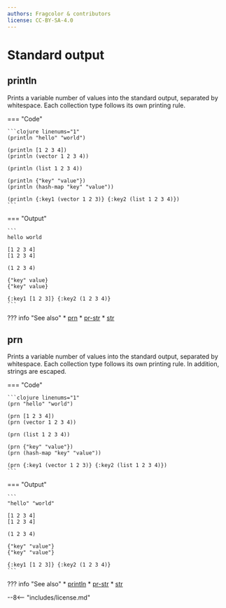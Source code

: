 ```yaml
---
authors: Fragcolor & contributors
license: CC-BY-SA-4.0
---
```


# Standard output

## println

Prints a variable number of values into the standard output, separated by whitespace.
Each collection type follows its own printing rule.

=== "Code"

    ```clojure linenums="1"
    (println "hello" "world")

    (println [1 2 3 4])
    (println (vector 1 2 3 4))

    (println (list 1 2 3 4))

    (println {"key" "value"})
    (println (hash-map "key" "value"))

    (println {:key1 (vector 1 2 3)} {:key2 (list 1 2 3 4)})
    ```

=== "Output"

    ```
    hello world

    [1 2 3 4]
    [1 2 3 4]

    (1 2 3 4)

    {"key" value}
    {"key" value}

    {:key1 [1 2 3]} {:key2 (1 2 3 4)}
    ```

??? info "See also"
    * [prn](#prn)
    * [pr-str](strings.md#pr-str)
    * [str](strings.md#str)

## prn

Prints a variable number of values into the standard output, separated by whitespace.
Each collection type follows its own printing rule.
In addition, strings are escaped.

=== "Code"

    ```clojure linenums="1"
    (prn "hello" "world")

    (prn [1 2 3 4])
    (prn (vector 1 2 3 4))

    (prn (list 1 2 3 4))

    (prn {"key" "value"})
    (prn (hash-map "key" "value"))

    (prn {:key1 (vector 1 2 3)} {:key2 (list 1 2 3 4)})
    ```

=== "Output"

    ```
    "hello" "world"

    [1 2 3 4]
    [1 2 3 4]

    (1 2 3 4)

    {"key" "value"}
    {"key" "value"}

    {:key1 [1 2 3]} {:key2 (1 2 3 4)}
    ```

??? info "See also"
    * [println](#println)
    * [pr-str](strings.md#pr-str)
    * [str](strings.md#str)


--8<-- "includes/license.md"
